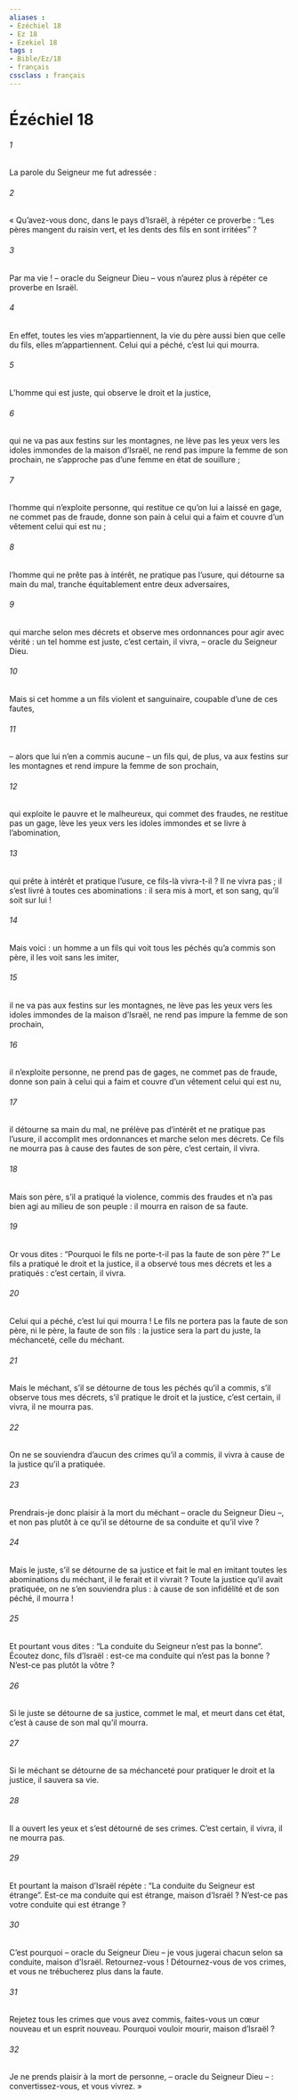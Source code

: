 ```yaml
---
aliases : 
- Ézéchiel 18
- Ez 18
- Ezekiel 18
tags : 
- Bible/Ez/18
- français
cssclass : français
---
```


# Ézéchiel 18

###### 1
La parole du Seigneur me fut adressée :
###### 2
« Qu’avez-vous donc, dans le pays d’Israël, à répéter ce proverbe :
“Les pères mangent du raisin vert,
et les dents des fils en sont irritées” ?
###### 3
Par ma vie ! – oracle du Seigneur Dieu – vous n’aurez plus à répéter ce proverbe en Israël.
###### 4
En effet, toutes les vies m’appartiennent, la vie du père aussi bien que celle du fils, elles m’appartiennent. Celui qui a péché, c’est lui qui mourra.
###### 5
L’homme qui est juste, qui observe le droit et la justice,
###### 6
qui ne va pas aux festins sur les montagnes, ne lève pas les yeux vers les idoles immondes de la maison d’Israël, ne rend pas impure la femme de son prochain, ne s’approche pas d’une femme en état de souillure ;
###### 7
l’homme qui n’exploite personne, qui restitue ce qu’on lui a laissé en gage, ne commet pas de fraude, donne son pain à celui qui a faim et couvre d’un vêtement celui qui est nu ;
###### 8
l’homme qui ne prête pas à intérêt, ne pratique pas l’usure, qui détourne sa main du mal, tranche équitablement entre deux adversaires,
###### 9
qui marche selon mes décrets et observe mes ordonnances pour agir avec vérité : un tel homme est juste, c’est certain, il vivra, – oracle du Seigneur Dieu.
###### 10
Mais si cet homme a un fils violent et sanguinaire, coupable d’une de ces fautes,
###### 11
– alors que lui n’en a commis aucune – un fils qui, de plus, va aux festins sur les montagnes et rend impure la femme de son prochain,
###### 12
qui exploite le pauvre et le malheureux, qui commet des fraudes, ne restitue pas un gage, lève les yeux vers les idoles immondes et se livre à l’abomination,
###### 13
qui prête à intérêt et pratique l’usure, ce fils-là vivra-t-il ? Il ne vivra pas ; il s’est livré à toutes ces abominations : il sera mis à mort, et son sang, qu’il soit sur lui !
###### 14
Mais voici : un homme a un fils qui voit tous les péchés qu’a commis son père, il les voit sans les imiter,
###### 15
il ne va pas aux festins sur les montagnes, ne lève pas les yeux vers les idoles immondes de la maison d’Israël, ne rend pas impure la femme de son prochain,
###### 16
il n’exploite personne, ne prend pas de gages, ne commet pas de fraude, donne son pain à celui qui a faim et couvre d’un vêtement celui qui est nu,
###### 17
il détourne sa main du mal, ne prélève pas d’intérêt et ne pratique pas l’usure, il accomplit mes ordonnances et marche selon mes décrets. Ce fils ne mourra pas à cause des fautes de son père, c’est certain, il vivra.
###### 18
Mais son père, s’il a pratiqué la violence, commis des fraudes et n’a pas bien agi au milieu de son peuple : il mourra en raison de sa faute.
###### 19
Or vous dites : “Pourquoi le fils ne porte-t-il pas la faute de son père ?” Le fils a pratiqué le droit et la justice, il a observé tous mes décrets et les a pratiqués : c’est certain, il vivra.
###### 20
Celui qui a péché, c’est lui qui mourra ! Le fils ne portera pas la faute de son père, ni le père, la faute de son fils : la justice sera la part du juste, la méchanceté, celle du méchant.
###### 21
Mais le méchant, s’il se détourne de tous les péchés qu’il a commis, s’il observe tous mes décrets, s’il pratique le droit et la justice, c’est certain, il vivra, il ne mourra pas.
###### 22
On ne se souviendra d’aucun des crimes qu’il a commis, il vivra à cause de la justice qu’il a pratiquée.
###### 23
Prendrais-je donc plaisir à la mort du méchant – oracle du Seigneur Dieu –, et non pas plutôt à ce qu’il se détourne de sa conduite et qu’il vive ?
###### 24
Mais le juste, s’il se détourne de sa justice et fait le mal en imitant toutes les abominations du méchant, il le ferait et il vivrait ? Toute la justice qu’il avait pratiquée, on ne s’en souviendra plus : à cause de son infidélité et de son péché, il mourra !
###### 25
Et pourtant vous dites : “La conduite du Seigneur n’est pas la bonne”. Écoutez donc, fils d’Israël : est-ce ma conduite qui n’est pas la bonne ? N’est-ce pas plutôt la vôtre ?
###### 26
Si le juste se détourne de sa justice, commet le mal, et meurt dans cet état, c’est à cause de son mal qu’il mourra.
###### 27
Si le méchant se détourne de sa méchanceté pour pratiquer le droit et la justice, il sauvera sa vie.
###### 28
Il a ouvert les yeux et s’est détourné de ses crimes. C’est certain, il vivra, il ne mourra pas.
###### 29
Et pourtant la maison d’Israël répète : “La conduite du Seigneur est étrange”. Est-ce ma conduite qui est étrange, maison d’Israël ? N’est-ce pas votre conduite qui est étrange ?
###### 30
C’est pourquoi – oracle du Seigneur Dieu – je vous jugerai chacun selon sa conduite, maison d’Israël. Retournez-vous ! Détournez-vous de vos crimes, et vous ne trébucherez plus dans la faute.
###### 31
Rejetez tous les crimes que vous avez commis, faites-vous un cœur nouveau et un esprit nouveau. Pourquoi vouloir mourir, maison d’Israël ?
###### 32
Je ne prends plaisir à la mort de personne, – oracle du Seigneur Dieu – : convertissez-vous, et vous vivrez. »
